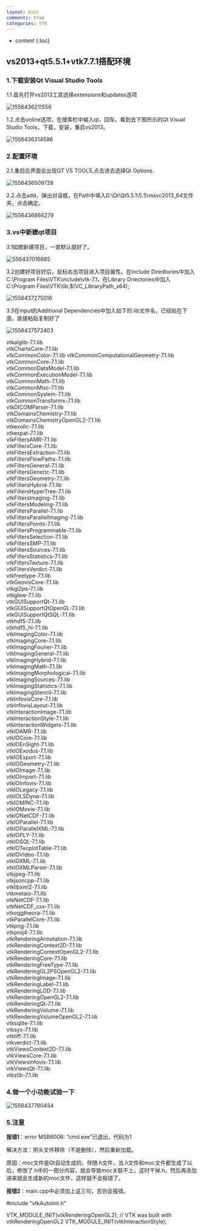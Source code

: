 ```yaml
---
layout: post
comments: true
categories: VTK
---
```

* content
{:toc}
## vs2013+qt5.5.1+vtk7.7.1搭配环境

### 1.下载安装Qt Visual Studio Tools

1.1.首先打开vs2013工具选择extensions和updates选项

![1556436211556](https://raw.githubusercontent.com/MaoChengEr/maochenger.github.io/master/imgs/1556436211556.png)

1.2.点击online选项，在搜索栏中输入qt，回车。看到去下图所示的Qt Visual Studio Tools，下载，安装，重启vs2013。

![1556436314596](https://raw.githubusercontent.com/MaoChengEr/maochenger.github.io/master/imgs/1556436314596.png)

### 2.配置环境

2.1.重启后界面会出现QT VS TOOLS,点击进去选择Qt Options.

![1556436509728](https://raw.githubusercontent.com/MaoChengEr/maochenger.github.io/master/imgs/1556436509728.png)

2.2.点击add，弹出对话框，在Path中填入D:\Qt\Qt5.5.1\5.5\msvc2013_64文件夹，点击确定。

![1556436866279](https://raw.githubusercontent.com/MaoChengEr/maochenger.github.io/master/imgs/1556436866279.png)

### 3.vs中新建qt项目

3.1如图新建项目，一直默认就好了。

![556437016685](https://raw.githubusercontent.com/MaoChengEr/maochenger.github.io/master/imgs/1556437076942.png)

3.2创建好项目好后，鼠标右击项目进入项目属性。在Include Diredtories中加入 C:\Program Files\VTK\include\vtk-7.1，在Library Driectories中加入C:\Program Files\VTK\lib;$(VC_LibraryPath_x64);

![1556437275016](https://raw.githubusercontent.com/MaoChengEr/maochenger.github.io/master/imgs/1556437275016.png)

3.3在input的Additional Dependencies中加入如下的.lib文件名，已经贴在下面，直接粘贴复制好了

![1556437572403](https://raw.githubusercontent.com/MaoChengEr/maochenger.github.io/master/imgs/1556437572403.png)

vtkalglib-7.1.lib  
vtkChartsCore-7.1.lib  
vtkCommonColor-7.1.lib
vtkCommonComputationalGeometry-7.1.lib  
vtkCommonCore-7.1.lib  
vtkCommonDataModel-7.1.lib  
vtkCommonExecutionModel-7.1.lib  
vtkCommonMath-7.1.lib  
vtkCommonMisc-7.1.lib  
vtkCommonSystem-7.1.lib  
vtkCommonTransforms-7.1.lib  
vtkDICOMParser-7.1.lib  
vtkDomainsChemistry-7.1.lib  
vtkDomainsChemistryOpenGL2-7.1.lib  
vtkexoIIc-7.1.lib  
vtkexpat-7.1.lib  
vtkFiltersAMR-7.1.lib  
vtkFiltersCore-7.1.lib  
vtkFiltersExtraction-7.1.lib  
vtkFiltersFlowPaths-7.1.lib  
vtkFiltersGeneral-7.1.lib  
vtkFiltersGeneric-7.1.lib  
vtkFiltersGeometry-7.1.lib  
vtkFiltersHybrid-7.1.lib  
vtkFiltersHyperTree-7.1.lib  
vtkFiltersImaging-7.1.lib  
vtkFiltersModeling-7.1.lib  
vtkFiltersParallel-7.1.lib  
vtkFiltersParallelImaging-7.1.lib  
vtkFiltersPoints-7.1.lib  
vtkFiltersProgrammable-7.1.lib  
vtkFiltersSelection-7.1.lib  
vtkFiltersSMP-7.1.lib  
vtkFiltersSources-7.1.lib  
vtkFiltersStatistics-7.1.lib  
vtkFiltersTexture-7.1.lib  
vtkFiltersVerdict-7.1.lib  
vtkfreetype-7.1.lib  
vtkGeovisCore-7.1.lib  
vtkgl2ps-7.1.lib  
vtkglew-7.1.lib  
vtkGUISupportQt-7.1.lib  
vtkGUISupportQtOpenGL-7.1.lib  
vtkGUISupportQtSQL-7.1.lib  
vtkhdf5-7.1.lib  
vtkhdf5_hl-7.1.lib  
vtkImagingColor-7.1.lib  
vtkImagingCore-7.1.lib  
vtkImagingFourier-7.1.lib  
vtkImagingGeneral-7.1.lib  
vtkImagingHybrid-7.1.lib  
vtkImagingMath-7.1.lib  
vtkImagingMorphological-7.1.lib  
vtkImagingSources-7.1.lib  
vtkImagingStatistics-7.1.lib  
vtkImagingStencil-7.1.lib  
vtkInfovisCore-7.1.lib  
vtkInfovisLayout-7.1.lib  
vtkInteractionImage-7.1.lib  
vtkInteractionStyle-7.1.lib  
vtkInteractionWidgets-7.1.lib  
vtkIOAMR-7.1.lib  
vtkIOCore-7.1.lib  
vtkIOEnSight-7.1.lib  
vtkIOExodus-7.1.lib  
vtkIOExport-7.1.lib  
vtkIOGeometry-7.1.lib  
vtkIOImage-7.1.lib  
vtkIOImport-7.1.lib  
vtkIOInfovis-7.1.lib  
vtkIOLegacy-7.1.lib  
vtkIOLSDyna-7.1.lib  
vtkIOMINC-7.1.lib  
vtkIOMovie-7.1.lib  
vtkIONetCDF-7.1.lib  
vtkIOParallel-7.1.lib  
vtkIOParallelXML-7.1.lib  
vtkIOPLY-7.1.lib  
vtkIOSQL-7.1.lib  
vtkIOTecplotTable-7.1.lib  
vtkIOVideo-7.1.lib  
vtkIOXML-7.1.lib  
vtkIOXMLParser-7.1.lib   
vtkjpeg-7.1.lib  
vtkjsoncpp-7.1.lib  
vtklibxml2-7.1.lib  
vtkmetaio-7.1.lib  
vtkNetCDF-7.1.lib  
vtkNetCDF_cxx-7.1.lib  
vtkoggtheora-7.1.lib  
vtkParallelCore-7.1.lib  
vtkpng-7.1.lib  
vtkproj4-7.1.lib  
vtkRenderingAnnotation-7.1.lib  
vtkRenderingContext2D-7.1.lib  
vtkRenderingContextOpenGL2-7.1.lib  
vtkRenderingCore-7.1.lib  
vtkRenderingFreeType-7.1.lib  
vtkRenderingGL2PSOpenGL2-7.1.lib  
vtkRenderingImage-7.1.lib  
vtkRenderingLabel-7.1.lib  
vtkRenderingLOD-7.1.lib  
vtkRenderingOpenGL2-7.1.lib  
vtkRenderingQt-7.1.lib  
vtkRenderingVolume-7.1.lib  
vtkRenderingVolumeOpenGL2-7.1.lib  
vtksqlite-7.1.lib  
vtksys-7.1.lib  
vtktiff-7.1.lib  
vtkverdict-7.1.lib  
vtkViewsContext2D-7.1.lib  
vtkViewsCore-7.1.lib  
vtkViewsInfovis-7.1.lib  
vtkViewsQt-7.1.lib  
vtkzlib-7.1.lib  

### 4.做一个小功能试验一下

![1556437760454](https://raw.githubusercontent.com/MaoChengEr/maochenger.github.io/master/imgs/1556437760454.png)

### 5.注意

**报错1**：error MSB6006: “cmd.exe”已退出，代码为1

解决方法：把头文件移除（不是删除），然后重新加载。

原因：moc文件是Qt自动生成的，伴随.h文件，当.h文件和moc文件都生成了以后，修改了.h中的一部分内容，就会导致moc关联不上，这时干掉.h，然后再添加进来就会生成新的moc文件，这样就不会报错了。

**报错2**：main.cpp中必须加上这三句，否则会报错。

#include "vtkAutoInit.h"

VTK_MODULE_INIT(vtkRenderingOpenGL2); // VTK was built with vtkRenderingOpenGL2
VTK_MODULE_INIT(vtkInteractionStyle);